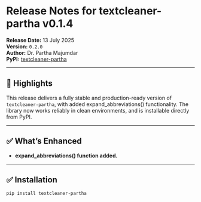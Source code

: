# Release Notes for textcleaner-partha v0.1.4

**Release Date:** 13 July 2025  
**Version:** `0.2.0`  
**Author:** Dr. Partha Majumdar  
**PyPI:** [textcleaner-partha](https://pypi.org/project/textcleaner-partha/0.1.9/)

---

## 🎯 Highlights

This release delivers a fully stable and production-ready version of `textcleaner-partha`, with added expand_abbreviations() functionality. The library now works reliably in clean environments, and is installable directly from PyPI.

---

## ✅ What’s Enhanced

- **expand_abbreviations() function added.**  

---

## ✅ Installation

```bash
pip install textcleaner-partha